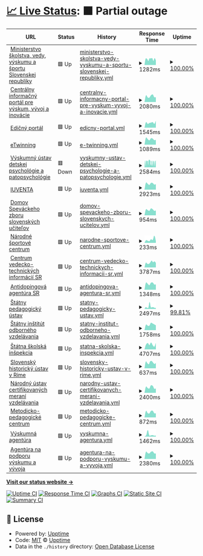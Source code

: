 # [📈 Live Status](https://lubosm.github.io/minedusk-uptime/): <!--live status--> **🟧 Partial outage**

<!--start: status pages-->
<!-- This summary is generated by Upptime (https://github.com/upptime/upptime) -->
<!-- Do not edit this manually, your changes will be overwritten -->
<!-- prettier-ignore -->
| URL | Status | History | Response Time | Uptime |
| --- | ------ | ------- | ------------- | ------ |
| <img alt="" src="https://www.minedu.sk/favicon.ico" height="13"> [Ministerstvo školstva, vedy, výskumu a športu Slovenskej republiky](https://www.minedu.sk/) | 🟩 Up | [ministerstvo-skolstva-vedy-vyskumu-a-sportu-slovenskej-republiky.yml](https://github.com/lubosm/minedusk-uptime/commits/HEAD/history/ministerstvo-skolstva-vedy-vyskumu-a-sportu-slovenskej-republiky.yml) | <details><summary><img alt="Response time graph" src="./graphs/ministerstvo-skolstva-vedy-vyskumu-a-sportu-slovenskej-republiky/response-time-week.png" height="20"> 1282ms</summary><br><a href="https://lubosm.github.io/minedusk-uptime/history/ministerstvo-skolstva-vedy-vyskumu-a-sportu-slovenskej-republiky"><img alt="Response time 1245" src="https://img.shields.io/endpoint?url=https%3A%2F%2Fraw.githubusercontent.com%2Flubosm%2Fminedusk-uptime%2FHEAD%2Fapi%2Fministerstvo-skolstva-vedy-vyskumu-a-sportu-slovenskej-republiky%2Fresponse-time.json"></a><br><a href="https://lubosm.github.io/minedusk-uptime/history/ministerstvo-skolstva-vedy-vyskumu-a-sportu-slovenskej-republiky"><img alt="24-hour response time 938" src="https://img.shields.io/endpoint?url=https%3A%2F%2Fraw.githubusercontent.com%2Flubosm%2Fminedusk-uptime%2FHEAD%2Fapi%2Fministerstvo-skolstva-vedy-vyskumu-a-sportu-slovenskej-republiky%2Fresponse-time-day.json"></a><br><a href="https://lubosm.github.io/minedusk-uptime/history/ministerstvo-skolstva-vedy-vyskumu-a-sportu-slovenskej-republiky"><img alt="7-day response time 1282" src="https://img.shields.io/endpoint?url=https%3A%2F%2Fraw.githubusercontent.com%2Flubosm%2Fminedusk-uptime%2FHEAD%2Fapi%2Fministerstvo-skolstva-vedy-vyskumu-a-sportu-slovenskej-republiky%2Fresponse-time-week.json"></a><br><a href="https://lubosm.github.io/minedusk-uptime/history/ministerstvo-skolstva-vedy-vyskumu-a-sportu-slovenskej-republiky"><img alt="30-day response time 1231" src="https://img.shields.io/endpoint?url=https%3A%2F%2Fraw.githubusercontent.com%2Flubosm%2Fminedusk-uptime%2FHEAD%2Fapi%2Fministerstvo-skolstva-vedy-vyskumu-a-sportu-slovenskej-republiky%2Fresponse-time-month.json"></a><br><a href="https://lubosm.github.io/minedusk-uptime/history/ministerstvo-skolstva-vedy-vyskumu-a-sportu-slovenskej-republiky"><img alt="1-year response time 1245" src="https://img.shields.io/endpoint?url=https%3A%2F%2Fraw.githubusercontent.com%2Flubosm%2Fminedusk-uptime%2FHEAD%2Fapi%2Fministerstvo-skolstva-vedy-vyskumu-a-sportu-slovenskej-republiky%2Fresponse-time-year.json"></a></details> | <details><summary><a href="https://lubosm.github.io/minedusk-uptime/history/ministerstvo-skolstva-vedy-vyskumu-a-sportu-slovenskej-republiky">100.00%</a></summary><a href="https://lubosm.github.io/minedusk-uptime/history/ministerstvo-skolstva-vedy-vyskumu-a-sportu-slovenskej-republiky"><img alt="All-time uptime 100.00%" src="https://img.shields.io/endpoint?url=https%3A%2F%2Fraw.githubusercontent.com%2Flubosm%2Fminedusk-uptime%2FHEAD%2Fapi%2Fministerstvo-skolstva-vedy-vyskumu-a-sportu-slovenskej-republiky%2Fuptime.json"></a><br><a href="https://lubosm.github.io/minedusk-uptime/history/ministerstvo-skolstva-vedy-vyskumu-a-sportu-slovenskej-republiky"><img alt="24-hour uptime 100.00%" src="https://img.shields.io/endpoint?url=https%3A%2F%2Fraw.githubusercontent.com%2Flubosm%2Fminedusk-uptime%2FHEAD%2Fapi%2Fministerstvo-skolstva-vedy-vyskumu-a-sportu-slovenskej-republiky%2Fuptime-day.json"></a><br><a href="https://lubosm.github.io/minedusk-uptime/history/ministerstvo-skolstva-vedy-vyskumu-a-sportu-slovenskej-republiky"><img alt="7-day uptime 100.00%" src="https://img.shields.io/endpoint?url=https%3A%2F%2Fraw.githubusercontent.com%2Flubosm%2Fminedusk-uptime%2FHEAD%2Fapi%2Fministerstvo-skolstva-vedy-vyskumu-a-sportu-slovenskej-republiky%2Fuptime-week.json"></a><br><a href="https://lubosm.github.io/minedusk-uptime/history/ministerstvo-skolstva-vedy-vyskumu-a-sportu-slovenskej-republiky"><img alt="30-day uptime 100.00%" src="https://img.shields.io/endpoint?url=https%3A%2F%2Fraw.githubusercontent.com%2Flubosm%2Fminedusk-uptime%2FHEAD%2Fapi%2Fministerstvo-skolstva-vedy-vyskumu-a-sportu-slovenskej-republiky%2Fuptime-month.json"></a><br><a href="https://lubosm.github.io/minedusk-uptime/history/ministerstvo-skolstva-vedy-vyskumu-a-sportu-slovenskej-republiky"><img alt="1-year uptime 100.00%" src="https://img.shields.io/endpoint?url=https%3A%2F%2Fraw.githubusercontent.com%2Flubosm%2Fminedusk-uptime%2FHEAD%2Fapi%2Fministerstvo-skolstva-vedy-vyskumu-a-sportu-slovenskej-republiky%2Fuptime-year.json"></a></details>
| <img alt="" src="https://icons.duckduckgo.com/ip3/www.vedatechnika.sk.ico" height="13"> [Centrálny informačný portál pre výskum, vývoj a inovácie](https://www.vedatechnika.sk/) | 🟩 Up | [centralny-informacny-portal-pre-vyskum-vyvoj-a-inovacie.yml](https://github.com/lubosm/minedusk-uptime/commits/HEAD/history/centralny-informacny-portal-pre-vyskum-vyvoj-a-inovacie.yml) | <details><summary><img alt="Response time graph" src="./graphs/centralny-informacny-portal-pre-vyskum-vyvoj-a-inovacie/response-time-week.png" height="20"> 2080ms</summary><br><a href="https://lubosm.github.io/minedusk-uptime/history/centralny-informacny-portal-pre-vyskum-vyvoj-a-inovacie"><img alt="Response time 3382" src="https://img.shields.io/endpoint?url=https%3A%2F%2Fraw.githubusercontent.com%2Flubosm%2Fminedusk-uptime%2FHEAD%2Fapi%2Fcentralny-informacny-portal-pre-vyskum-vyvoj-a-inovacie%2Fresponse-time.json"></a><br><a href="https://lubosm.github.io/minedusk-uptime/history/centralny-informacny-portal-pre-vyskum-vyvoj-a-inovacie"><img alt="24-hour response time 1743" src="https://img.shields.io/endpoint?url=https%3A%2F%2Fraw.githubusercontent.com%2Flubosm%2Fminedusk-uptime%2FHEAD%2Fapi%2Fcentralny-informacny-portal-pre-vyskum-vyvoj-a-inovacie%2Fresponse-time-day.json"></a><br><a href="https://lubosm.github.io/minedusk-uptime/history/centralny-informacny-portal-pre-vyskum-vyvoj-a-inovacie"><img alt="7-day response time 2080" src="https://img.shields.io/endpoint?url=https%3A%2F%2Fraw.githubusercontent.com%2Flubosm%2Fminedusk-uptime%2FHEAD%2Fapi%2Fcentralny-informacny-portal-pre-vyskum-vyvoj-a-inovacie%2Fresponse-time-week.json"></a><br><a href="https://lubosm.github.io/minedusk-uptime/history/centralny-informacny-portal-pre-vyskum-vyvoj-a-inovacie"><img alt="30-day response time 2006" src="https://img.shields.io/endpoint?url=https%3A%2F%2Fraw.githubusercontent.com%2Flubosm%2Fminedusk-uptime%2FHEAD%2Fapi%2Fcentralny-informacny-portal-pre-vyskum-vyvoj-a-inovacie%2Fresponse-time-month.json"></a><br><a href="https://lubosm.github.io/minedusk-uptime/history/centralny-informacny-portal-pre-vyskum-vyvoj-a-inovacie"><img alt="1-year response time 3382" src="https://img.shields.io/endpoint?url=https%3A%2F%2Fraw.githubusercontent.com%2Flubosm%2Fminedusk-uptime%2FHEAD%2Fapi%2Fcentralny-informacny-portal-pre-vyskum-vyvoj-a-inovacie%2Fresponse-time-year.json"></a></details> | <details><summary><a href="https://lubosm.github.io/minedusk-uptime/history/centralny-informacny-portal-pre-vyskum-vyvoj-a-inovacie">100.00%</a></summary><a href="https://lubosm.github.io/minedusk-uptime/history/centralny-informacny-portal-pre-vyskum-vyvoj-a-inovacie"><img alt="All-time uptime 100.00%" src="https://img.shields.io/endpoint?url=https%3A%2F%2Fraw.githubusercontent.com%2Flubosm%2Fminedusk-uptime%2FHEAD%2Fapi%2Fcentralny-informacny-portal-pre-vyskum-vyvoj-a-inovacie%2Fuptime.json"></a><br><a href="https://lubosm.github.io/minedusk-uptime/history/centralny-informacny-portal-pre-vyskum-vyvoj-a-inovacie"><img alt="24-hour uptime 100.00%" src="https://img.shields.io/endpoint?url=https%3A%2F%2Fraw.githubusercontent.com%2Flubosm%2Fminedusk-uptime%2FHEAD%2Fapi%2Fcentralny-informacny-portal-pre-vyskum-vyvoj-a-inovacie%2Fuptime-day.json"></a><br><a href="https://lubosm.github.io/minedusk-uptime/history/centralny-informacny-portal-pre-vyskum-vyvoj-a-inovacie"><img alt="7-day uptime 100.00%" src="https://img.shields.io/endpoint?url=https%3A%2F%2Fraw.githubusercontent.com%2Flubosm%2Fminedusk-uptime%2FHEAD%2Fapi%2Fcentralny-informacny-portal-pre-vyskum-vyvoj-a-inovacie%2Fuptime-week.json"></a><br><a href="https://lubosm.github.io/minedusk-uptime/history/centralny-informacny-portal-pre-vyskum-vyvoj-a-inovacie"><img alt="30-day uptime 100.00%" src="https://img.shields.io/endpoint?url=https%3A%2F%2Fraw.githubusercontent.com%2Flubosm%2Fminedusk-uptime%2FHEAD%2Fapi%2Fcentralny-informacny-portal-pre-vyskum-vyvoj-a-inovacie%2Fuptime-month.json"></a><br><a href="https://lubosm.github.io/minedusk-uptime/history/centralny-informacny-portal-pre-vyskum-vyvoj-a-inovacie"><img alt="1-year uptime 100.00%" src="https://img.shields.io/endpoint?url=https%3A%2F%2Fraw.githubusercontent.com%2Flubosm%2Fminedusk-uptime%2FHEAD%2Fapi%2Fcentralny-informacny-portal-pre-vyskum-vyvoj-a-inovacie%2Fuptime-year.json"></a></details>
| <img alt="" src="https://icons.duckduckgo.com/ip3/edicnyportal.iedu.sk.ico" height="13"> [Edičný portál](https://edicnyportal.iedu.sk/) | 🟩 Up | [edicny-portal.yml](https://github.com/lubosm/minedusk-uptime/commits/HEAD/history/edicny-portal.yml) | <details><summary><img alt="Response time graph" src="./graphs/edicny-portal/response-time-week.png" height="20"> 1545ms</summary><br><a href="https://lubosm.github.io/minedusk-uptime/history/edicny-portal"><img alt="Response time 1607" src="https://img.shields.io/endpoint?url=https%3A%2F%2Fraw.githubusercontent.com%2Flubosm%2Fminedusk-uptime%2FHEAD%2Fapi%2Fedicny-portal%2Fresponse-time.json"></a><br><a href="https://lubosm.github.io/minedusk-uptime/history/edicny-portal"><img alt="24-hour response time 1202" src="https://img.shields.io/endpoint?url=https%3A%2F%2Fraw.githubusercontent.com%2Flubosm%2Fminedusk-uptime%2FHEAD%2Fapi%2Fedicny-portal%2Fresponse-time-day.json"></a><br><a href="https://lubosm.github.io/minedusk-uptime/history/edicny-portal"><img alt="7-day response time 1545" src="https://img.shields.io/endpoint?url=https%3A%2F%2Fraw.githubusercontent.com%2Flubosm%2Fminedusk-uptime%2FHEAD%2Fapi%2Fedicny-portal%2Fresponse-time-week.json"></a><br><a href="https://lubosm.github.io/minedusk-uptime/history/edicny-portal"><img alt="30-day response time 1434" src="https://img.shields.io/endpoint?url=https%3A%2F%2Fraw.githubusercontent.com%2Flubosm%2Fminedusk-uptime%2FHEAD%2Fapi%2Fedicny-portal%2Fresponse-time-month.json"></a><br><a href="https://lubosm.github.io/minedusk-uptime/history/edicny-portal"><img alt="1-year response time 1607" src="https://img.shields.io/endpoint?url=https%3A%2F%2Fraw.githubusercontent.com%2Flubosm%2Fminedusk-uptime%2FHEAD%2Fapi%2Fedicny-portal%2Fresponse-time-year.json"></a></details> | <details><summary><a href="https://lubosm.github.io/minedusk-uptime/history/edicny-portal">100.00%</a></summary><a href="https://lubosm.github.io/minedusk-uptime/history/edicny-portal"><img alt="All-time uptime 100.00%" src="https://img.shields.io/endpoint?url=https%3A%2F%2Fraw.githubusercontent.com%2Flubosm%2Fminedusk-uptime%2FHEAD%2Fapi%2Fedicny-portal%2Fuptime.json"></a><br><a href="https://lubosm.github.io/minedusk-uptime/history/edicny-portal"><img alt="24-hour uptime 100.00%" src="https://img.shields.io/endpoint?url=https%3A%2F%2Fraw.githubusercontent.com%2Flubosm%2Fminedusk-uptime%2FHEAD%2Fapi%2Fedicny-portal%2Fuptime-day.json"></a><br><a href="https://lubosm.github.io/minedusk-uptime/history/edicny-portal"><img alt="7-day uptime 100.00%" src="https://img.shields.io/endpoint?url=https%3A%2F%2Fraw.githubusercontent.com%2Flubosm%2Fminedusk-uptime%2FHEAD%2Fapi%2Fedicny-portal%2Fuptime-week.json"></a><br><a href="https://lubosm.github.io/minedusk-uptime/history/edicny-portal"><img alt="30-day uptime 100.00%" src="https://img.shields.io/endpoint?url=https%3A%2F%2Fraw.githubusercontent.com%2Flubosm%2Fminedusk-uptime%2FHEAD%2Fapi%2Fedicny-portal%2Fuptime-month.json"></a><br><a href="https://lubosm.github.io/minedusk-uptime/history/edicny-portal"><img alt="1-year uptime 100.00%" src="https://img.shields.io/endpoint?url=https%3A%2F%2Fraw.githubusercontent.com%2Flubosm%2Fminedusk-uptime%2FHEAD%2Fapi%2Fedicny-portal%2Fuptime-year.json"></a></details>
| <img alt="" src="https://icons.duckduckgo.com/ip3/www.etwinning.sk.ico" height="13"> [eTwinning](http://www.etwinning.sk/) | 🟩 Up | [e-twinning.yml](https://github.com/lubosm/minedusk-uptime/commits/HEAD/history/e-twinning.yml) | <details><summary><img alt="Response time graph" src="./graphs/e-twinning/response-time-week.png" height="20"> 1089ms</summary><br><a href="https://lubosm.github.io/minedusk-uptime/history/e-twinning"><img alt="Response time 1203" src="https://img.shields.io/endpoint?url=https%3A%2F%2Fraw.githubusercontent.com%2Flubosm%2Fminedusk-uptime%2FHEAD%2Fapi%2Fe-twinning%2Fresponse-time.json"></a><br><a href="https://lubosm.github.io/minedusk-uptime/history/e-twinning"><img alt="24-hour response time 1052" src="https://img.shields.io/endpoint?url=https%3A%2F%2Fraw.githubusercontent.com%2Flubosm%2Fminedusk-uptime%2FHEAD%2Fapi%2Fe-twinning%2Fresponse-time-day.json"></a><br><a href="https://lubosm.github.io/minedusk-uptime/history/e-twinning"><img alt="7-day response time 1089" src="https://img.shields.io/endpoint?url=https%3A%2F%2Fraw.githubusercontent.com%2Flubosm%2Fminedusk-uptime%2FHEAD%2Fapi%2Fe-twinning%2Fresponse-time-week.json"></a><br><a href="https://lubosm.github.io/minedusk-uptime/history/e-twinning"><img alt="30-day response time 1166" src="https://img.shields.io/endpoint?url=https%3A%2F%2Fraw.githubusercontent.com%2Flubosm%2Fminedusk-uptime%2FHEAD%2Fapi%2Fe-twinning%2Fresponse-time-month.json"></a><br><a href="https://lubosm.github.io/minedusk-uptime/history/e-twinning"><img alt="1-year response time 1203" src="https://img.shields.io/endpoint?url=https%3A%2F%2Fraw.githubusercontent.com%2Flubosm%2Fminedusk-uptime%2FHEAD%2Fapi%2Fe-twinning%2Fresponse-time-year.json"></a></details> | <details><summary><a href="https://lubosm.github.io/minedusk-uptime/history/e-twinning">100.00%</a></summary><a href="https://lubosm.github.io/minedusk-uptime/history/e-twinning"><img alt="All-time uptime 96.31%" src="https://img.shields.io/endpoint?url=https%3A%2F%2Fraw.githubusercontent.com%2Flubosm%2Fminedusk-uptime%2FHEAD%2Fapi%2Fe-twinning%2Fuptime.json"></a><br><a href="https://lubosm.github.io/minedusk-uptime/history/e-twinning"><img alt="24-hour uptime 100.00%" src="https://img.shields.io/endpoint?url=https%3A%2F%2Fraw.githubusercontent.com%2Flubosm%2Fminedusk-uptime%2FHEAD%2Fapi%2Fe-twinning%2Fuptime-day.json"></a><br><a href="https://lubosm.github.io/minedusk-uptime/history/e-twinning"><img alt="7-day uptime 100.00%" src="https://img.shields.io/endpoint?url=https%3A%2F%2Fraw.githubusercontent.com%2Flubosm%2Fminedusk-uptime%2FHEAD%2Fapi%2Fe-twinning%2Fuptime-week.json"></a><br><a href="https://lubosm.github.io/minedusk-uptime/history/e-twinning"><img alt="30-day uptime 100.00%" src="https://img.shields.io/endpoint?url=https%3A%2F%2Fraw.githubusercontent.com%2Flubosm%2Fminedusk-uptime%2FHEAD%2Fapi%2Fe-twinning%2Fuptime-month.json"></a><br><a href="https://lubosm.github.io/minedusk-uptime/history/e-twinning"><img alt="1-year uptime 96.31%" src="https://img.shields.io/endpoint?url=https%3A%2F%2Fraw.githubusercontent.com%2Flubosm%2Fminedusk-uptime%2FHEAD%2Fapi%2Fe-twinning%2Fuptime-year.json"></a></details>
| <img alt="" src="https://icons.duckduckgo.com/ip3/vudpap.sk.ico" height="13"> [Výskumný ústav detskej psychológie a patopsychológie](https://vudpap.sk/) | 🟥 Down | [vyskumny-ustav-detskej-psychologie-a-patopsychologie.yml](https://github.com/lubosm/minedusk-uptime/commits/HEAD/history/vyskumny-ustav-detskej-psychologie-a-patopsychologie.yml) | <details><summary><img alt="Response time graph" src="./graphs/vyskumny-ustav-detskej-psychologie-a-patopsychologie/response-time-week.png" height="20"> 2584ms</summary><br><a href="https://lubosm.github.io/minedusk-uptime/history/vyskumny-ustav-detskej-psychologie-a-patopsychologie"><img alt="Response time 2882" src="https://img.shields.io/endpoint?url=https%3A%2F%2Fraw.githubusercontent.com%2Flubosm%2Fminedusk-uptime%2FHEAD%2Fapi%2Fvyskumny-ustav-detskej-psychologie-a-patopsychologie%2Fresponse-time.json"></a><br><a href="https://lubosm.github.io/minedusk-uptime/history/vyskumny-ustav-detskej-psychologie-a-patopsychologie"><img alt="24-hour response time 1946" src="https://img.shields.io/endpoint?url=https%3A%2F%2Fraw.githubusercontent.com%2Flubosm%2Fminedusk-uptime%2FHEAD%2Fapi%2Fvyskumny-ustav-detskej-psychologie-a-patopsychologie%2Fresponse-time-day.json"></a><br><a href="https://lubosm.github.io/minedusk-uptime/history/vyskumny-ustav-detskej-psychologie-a-patopsychologie"><img alt="7-day response time 2584" src="https://img.shields.io/endpoint?url=https%3A%2F%2Fraw.githubusercontent.com%2Flubosm%2Fminedusk-uptime%2FHEAD%2Fapi%2Fvyskumny-ustav-detskej-psychologie-a-patopsychologie%2Fresponse-time-week.json"></a><br><a href="https://lubosm.github.io/minedusk-uptime/history/vyskumny-ustav-detskej-psychologie-a-patopsychologie"><img alt="30-day response time 2902" src="https://img.shields.io/endpoint?url=https%3A%2F%2Fraw.githubusercontent.com%2Flubosm%2Fminedusk-uptime%2FHEAD%2Fapi%2Fvyskumny-ustav-detskej-psychologie-a-patopsychologie%2Fresponse-time-month.json"></a><br><a href="https://lubosm.github.io/minedusk-uptime/history/vyskumny-ustav-detskej-psychologie-a-patopsychologie"><img alt="1-year response time 2882" src="https://img.shields.io/endpoint?url=https%3A%2F%2Fraw.githubusercontent.com%2Flubosm%2Fminedusk-uptime%2FHEAD%2Fapi%2Fvyskumny-ustav-detskej-psychologie-a-patopsychologie%2Fresponse-time-year.json"></a></details> | <details><summary><a href="https://lubosm.github.io/minedusk-uptime/history/vyskumny-ustav-detskej-psychologie-a-patopsychologie">100.00%</a></summary><a href="https://lubosm.github.io/minedusk-uptime/history/vyskumny-ustav-detskej-psychologie-a-patopsychologie"><img alt="All-time uptime 100.00%" src="https://img.shields.io/endpoint?url=https%3A%2F%2Fraw.githubusercontent.com%2Flubosm%2Fminedusk-uptime%2FHEAD%2Fapi%2Fvyskumny-ustav-detskej-psychologie-a-patopsychologie%2Fuptime.json"></a><br><a href="https://lubosm.github.io/minedusk-uptime/history/vyskumny-ustav-detskej-psychologie-a-patopsychologie"><img alt="24-hour uptime 100.00%" src="https://img.shields.io/endpoint?url=https%3A%2F%2Fraw.githubusercontent.com%2Flubosm%2Fminedusk-uptime%2FHEAD%2Fapi%2Fvyskumny-ustav-detskej-psychologie-a-patopsychologie%2Fuptime-day.json"></a><br><a href="https://lubosm.github.io/minedusk-uptime/history/vyskumny-ustav-detskej-psychologie-a-patopsychologie"><img alt="7-day uptime 100.00%" src="https://img.shields.io/endpoint?url=https%3A%2F%2Fraw.githubusercontent.com%2Flubosm%2Fminedusk-uptime%2FHEAD%2Fapi%2Fvyskumny-ustav-detskej-psychologie-a-patopsychologie%2Fuptime-week.json"></a><br><a href="https://lubosm.github.io/minedusk-uptime/history/vyskumny-ustav-detskej-psychologie-a-patopsychologie"><img alt="30-day uptime 100.00%" src="https://img.shields.io/endpoint?url=https%3A%2F%2Fraw.githubusercontent.com%2Flubosm%2Fminedusk-uptime%2FHEAD%2Fapi%2Fvyskumny-ustav-detskej-psychologie-a-patopsychologie%2Fuptime-month.json"></a><br><a href="https://lubosm.github.io/minedusk-uptime/history/vyskumny-ustav-detskej-psychologie-a-patopsychologie"><img alt="1-year uptime 100.00%" src="https://img.shields.io/endpoint?url=https%3A%2F%2Fraw.githubusercontent.com%2Flubosm%2Fminedusk-uptime%2FHEAD%2Fapi%2Fvyskumny-ustav-detskej-psychologie-a-patopsychologie%2Fuptime-year.json"></a></details>
| <img alt="" src="https://icons.duckduckgo.com/ip3/www.iuventa.sk.ico" height="13"> [IUVENTA](https://www.iuventa.sk/) | 🟩 Up | [iuventa.yml](https://github.com/lubosm/minedusk-uptime/commits/HEAD/history/iuventa.yml) | <details><summary><img alt="Response time graph" src="./graphs/iuventa/response-time-week.png" height="20"> 2923ms</summary><br><a href="https://lubosm.github.io/minedusk-uptime/history/iuventa"><img alt="Response time 3198" src="https://img.shields.io/endpoint?url=https%3A%2F%2Fraw.githubusercontent.com%2Flubosm%2Fminedusk-uptime%2FHEAD%2Fapi%2Fiuventa%2Fresponse-time.json"></a><br><a href="https://lubosm.github.io/minedusk-uptime/history/iuventa"><img alt="24-hour response time 2658" src="https://img.shields.io/endpoint?url=https%3A%2F%2Fraw.githubusercontent.com%2Flubosm%2Fminedusk-uptime%2FHEAD%2Fapi%2Fiuventa%2Fresponse-time-day.json"></a><br><a href="https://lubosm.github.io/minedusk-uptime/history/iuventa"><img alt="7-day response time 2923" src="https://img.shields.io/endpoint?url=https%3A%2F%2Fraw.githubusercontent.com%2Flubosm%2Fminedusk-uptime%2FHEAD%2Fapi%2Fiuventa%2Fresponse-time-week.json"></a><br><a href="https://lubosm.github.io/minedusk-uptime/history/iuventa"><img alt="30-day response time 3116" src="https://img.shields.io/endpoint?url=https%3A%2F%2Fraw.githubusercontent.com%2Flubosm%2Fminedusk-uptime%2FHEAD%2Fapi%2Fiuventa%2Fresponse-time-month.json"></a><br><a href="https://lubosm.github.io/minedusk-uptime/history/iuventa"><img alt="1-year response time 3198" src="https://img.shields.io/endpoint?url=https%3A%2F%2Fraw.githubusercontent.com%2Flubosm%2Fminedusk-uptime%2FHEAD%2Fapi%2Fiuventa%2Fresponse-time-year.json"></a></details> | <details><summary><a href="https://lubosm.github.io/minedusk-uptime/history/iuventa">100.00%</a></summary><a href="https://lubosm.github.io/minedusk-uptime/history/iuventa"><img alt="All-time uptime 99.96%" src="https://img.shields.io/endpoint?url=https%3A%2F%2Fraw.githubusercontent.com%2Flubosm%2Fminedusk-uptime%2FHEAD%2Fapi%2Fiuventa%2Fuptime.json"></a><br><a href="https://lubosm.github.io/minedusk-uptime/history/iuventa"><img alt="24-hour uptime 100.00%" src="https://img.shields.io/endpoint?url=https%3A%2F%2Fraw.githubusercontent.com%2Flubosm%2Fminedusk-uptime%2FHEAD%2Fapi%2Fiuventa%2Fuptime-day.json"></a><br><a href="https://lubosm.github.io/minedusk-uptime/history/iuventa"><img alt="7-day uptime 100.00%" src="https://img.shields.io/endpoint?url=https%3A%2F%2Fraw.githubusercontent.com%2Flubosm%2Fminedusk-uptime%2FHEAD%2Fapi%2Fiuventa%2Fuptime-week.json"></a><br><a href="https://lubosm.github.io/minedusk-uptime/history/iuventa"><img alt="30-day uptime 100.00%" src="https://img.shields.io/endpoint?url=https%3A%2F%2Fraw.githubusercontent.com%2Flubosm%2Fminedusk-uptime%2FHEAD%2Fapi%2Fiuventa%2Fuptime-month.json"></a><br><a href="https://lubosm.github.io/minedusk-uptime/history/iuventa"><img alt="1-year uptime 99.96%" src="https://img.shields.io/endpoint?url=https%3A%2F%2Fraw.githubusercontent.com%2Flubosm%2Fminedusk-uptime%2FHEAD%2Fapi%2Fiuventa%2Fuptime-year.json"></a></details>
| <img alt="" src="https://icons.duckduckgo.com/ip3/www.dszsu.sk.ico" height="13"> [Domov Speváckeho zboru slovenských učiteľov](https://www.dszsu.sk/) | 🟩 Up | [domov-spevackeho-zboru-slovenskych-ucitelov.yml](https://github.com/lubosm/minedusk-uptime/commits/HEAD/history/domov-spevackeho-zboru-slovenskych-ucitelov.yml) | <details><summary><img alt="Response time graph" src="./graphs/domov-spevackeho-zboru-slovenskych-ucitelov/response-time-week.png" height="20"> 954ms</summary><br><a href="https://lubosm.github.io/minedusk-uptime/history/domov-spevackeho-zboru-slovenskych-ucitelov"><img alt="Response time 1290" src="https://img.shields.io/endpoint?url=https%3A%2F%2Fraw.githubusercontent.com%2Flubosm%2Fminedusk-uptime%2FHEAD%2Fapi%2Fdomov-spevackeho-zboru-slovenskych-ucitelov%2Fresponse-time.json"></a><br><a href="https://lubosm.github.io/minedusk-uptime/history/domov-spevackeho-zboru-slovenskych-ucitelov"><img alt="24-hour response time 860" src="https://img.shields.io/endpoint?url=https%3A%2F%2Fraw.githubusercontent.com%2Flubosm%2Fminedusk-uptime%2FHEAD%2Fapi%2Fdomov-spevackeho-zboru-slovenskych-ucitelov%2Fresponse-time-day.json"></a><br><a href="https://lubosm.github.io/minedusk-uptime/history/domov-spevackeho-zboru-slovenskych-ucitelov"><img alt="7-day response time 954" src="https://img.shields.io/endpoint?url=https%3A%2F%2Fraw.githubusercontent.com%2Flubosm%2Fminedusk-uptime%2FHEAD%2Fapi%2Fdomov-spevackeho-zboru-slovenskych-ucitelov%2Fresponse-time-week.json"></a><br><a href="https://lubosm.github.io/minedusk-uptime/history/domov-spevackeho-zboru-slovenskych-ucitelov"><img alt="30-day response time 1276" src="https://img.shields.io/endpoint?url=https%3A%2F%2Fraw.githubusercontent.com%2Flubosm%2Fminedusk-uptime%2FHEAD%2Fapi%2Fdomov-spevackeho-zboru-slovenskych-ucitelov%2Fresponse-time-month.json"></a><br><a href="https://lubosm.github.io/minedusk-uptime/history/domov-spevackeho-zboru-slovenskych-ucitelov"><img alt="1-year response time 1290" src="https://img.shields.io/endpoint?url=https%3A%2F%2Fraw.githubusercontent.com%2Flubosm%2Fminedusk-uptime%2FHEAD%2Fapi%2Fdomov-spevackeho-zboru-slovenskych-ucitelov%2Fresponse-time-year.json"></a></details> | <details><summary><a href="https://lubosm.github.io/minedusk-uptime/history/domov-spevackeho-zboru-slovenskych-ucitelov">100.00%</a></summary><a href="https://lubosm.github.io/minedusk-uptime/history/domov-spevackeho-zboru-slovenskych-ucitelov"><img alt="All-time uptime 99.98%" src="https://img.shields.io/endpoint?url=https%3A%2F%2Fraw.githubusercontent.com%2Flubosm%2Fminedusk-uptime%2FHEAD%2Fapi%2Fdomov-spevackeho-zboru-slovenskych-ucitelov%2Fuptime.json"></a><br><a href="https://lubosm.github.io/minedusk-uptime/history/domov-spevackeho-zboru-slovenskych-ucitelov"><img alt="24-hour uptime 100.00%" src="https://img.shields.io/endpoint?url=https%3A%2F%2Fraw.githubusercontent.com%2Flubosm%2Fminedusk-uptime%2FHEAD%2Fapi%2Fdomov-spevackeho-zboru-slovenskych-ucitelov%2Fuptime-day.json"></a><br><a href="https://lubosm.github.io/minedusk-uptime/history/domov-spevackeho-zboru-slovenskych-ucitelov"><img alt="7-day uptime 100.00%" src="https://img.shields.io/endpoint?url=https%3A%2F%2Fraw.githubusercontent.com%2Flubosm%2Fminedusk-uptime%2FHEAD%2Fapi%2Fdomov-spevackeho-zboru-slovenskych-ucitelov%2Fuptime-week.json"></a><br><a href="https://lubosm.github.io/minedusk-uptime/history/domov-spevackeho-zboru-slovenskych-ucitelov"><img alt="30-day uptime 99.95%" src="https://img.shields.io/endpoint?url=https%3A%2F%2Fraw.githubusercontent.com%2Flubosm%2Fminedusk-uptime%2FHEAD%2Fapi%2Fdomov-spevackeho-zboru-slovenskych-ucitelov%2Fuptime-month.json"></a><br><a href="https://lubosm.github.io/minedusk-uptime/history/domov-spevackeho-zboru-slovenskych-ucitelov"><img alt="1-year uptime 99.98%" src="https://img.shields.io/endpoint?url=https%3A%2F%2Fraw.githubusercontent.com%2Flubosm%2Fminedusk-uptime%2FHEAD%2Fapi%2Fdomov-spevackeho-zboru-slovenskych-ucitelov%2Fuptime-year.json"></a></details>
| <img alt="" src="https://icons.duckduckgo.com/ip3/narodnesportovecentrum.sk.ico" height="13"> [Národné športové centrum](https://narodnesportovecentrum.sk/) | 🟩 Up | [narodne-sportove-centrum.yml](https://github.com/lubosm/minedusk-uptime/commits/HEAD/history/narodne-sportove-centrum.yml) | <details><summary><img alt="Response time graph" src="./graphs/narodne-sportove-centrum/response-time-week.png" height="20"> 233ms</summary><br><a href="https://lubosm.github.io/minedusk-uptime/history/narodne-sportove-centrum"><img alt="Response time 273" src="https://img.shields.io/endpoint?url=https%3A%2F%2Fraw.githubusercontent.com%2Flubosm%2Fminedusk-uptime%2FHEAD%2Fapi%2Fnarodne-sportove-centrum%2Fresponse-time.json"></a><br><a href="https://lubosm.github.io/minedusk-uptime/history/narodne-sportove-centrum"><img alt="24-hour response time 160" src="https://img.shields.io/endpoint?url=https%3A%2F%2Fraw.githubusercontent.com%2Flubosm%2Fminedusk-uptime%2FHEAD%2Fapi%2Fnarodne-sportove-centrum%2Fresponse-time-day.json"></a><br><a href="https://lubosm.github.io/minedusk-uptime/history/narodne-sportove-centrum"><img alt="7-day response time 233" src="https://img.shields.io/endpoint?url=https%3A%2F%2Fraw.githubusercontent.com%2Flubosm%2Fminedusk-uptime%2FHEAD%2Fapi%2Fnarodne-sportove-centrum%2Fresponse-time-week.json"></a><br><a href="https://lubosm.github.io/minedusk-uptime/history/narodne-sportove-centrum"><img alt="30-day response time 264" src="https://img.shields.io/endpoint?url=https%3A%2F%2Fraw.githubusercontent.com%2Flubosm%2Fminedusk-uptime%2FHEAD%2Fapi%2Fnarodne-sportove-centrum%2Fresponse-time-month.json"></a><br><a href="https://lubosm.github.io/minedusk-uptime/history/narodne-sportove-centrum"><img alt="1-year response time 273" src="https://img.shields.io/endpoint?url=https%3A%2F%2Fraw.githubusercontent.com%2Flubosm%2Fminedusk-uptime%2FHEAD%2Fapi%2Fnarodne-sportove-centrum%2Fresponse-time-year.json"></a></details> | <details><summary><a href="https://lubosm.github.io/minedusk-uptime/history/narodne-sportove-centrum">100.00%</a></summary><a href="https://lubosm.github.io/minedusk-uptime/history/narodne-sportove-centrum"><img alt="All-time uptime 99.82%" src="https://img.shields.io/endpoint?url=https%3A%2F%2Fraw.githubusercontent.com%2Flubosm%2Fminedusk-uptime%2FHEAD%2Fapi%2Fnarodne-sportove-centrum%2Fuptime.json"></a><br><a href="https://lubosm.github.io/minedusk-uptime/history/narodne-sportove-centrum"><img alt="24-hour uptime 100.00%" src="https://img.shields.io/endpoint?url=https%3A%2F%2Fraw.githubusercontent.com%2Flubosm%2Fminedusk-uptime%2FHEAD%2Fapi%2Fnarodne-sportove-centrum%2Fuptime-day.json"></a><br><a href="https://lubosm.github.io/minedusk-uptime/history/narodne-sportove-centrum"><img alt="7-day uptime 100.00%" src="https://img.shields.io/endpoint?url=https%3A%2F%2Fraw.githubusercontent.com%2Flubosm%2Fminedusk-uptime%2FHEAD%2Fapi%2Fnarodne-sportove-centrum%2Fuptime-week.json"></a><br><a href="https://lubosm.github.io/minedusk-uptime/history/narodne-sportove-centrum"><img alt="30-day uptime 100.00%" src="https://img.shields.io/endpoint?url=https%3A%2F%2Fraw.githubusercontent.com%2Flubosm%2Fminedusk-uptime%2FHEAD%2Fapi%2Fnarodne-sportove-centrum%2Fuptime-month.json"></a><br><a href="https://lubosm.github.io/minedusk-uptime/history/narodne-sportove-centrum"><img alt="1-year uptime 99.82%" src="https://img.shields.io/endpoint?url=https%3A%2F%2Fraw.githubusercontent.com%2Flubosm%2Fminedusk-uptime%2FHEAD%2Fapi%2Fnarodne-sportove-centrum%2Fuptime-year.json"></a></details>
| <img alt="" src="https://icons.duckduckgo.com/ip3/www.cvtisr.sk.ico" height="13"> [Centrum vedecko-technických informácií SR](https://www.cvtisr.sk/) | 🟩 Up | [centrum-vedecko-technickych-informacii-sr.yml](https://github.com/lubosm/minedusk-uptime/commits/HEAD/history/centrum-vedecko-technickych-informacii-sr.yml) | <details><summary><img alt="Response time graph" src="./graphs/centrum-vedecko-technickych-informacii-sr/response-time-week.png" height="20"> 3787ms</summary><br><a href="https://lubosm.github.io/minedusk-uptime/history/centrum-vedecko-technickych-informacii-sr"><img alt="Response time 3296" src="https://img.shields.io/endpoint?url=https%3A%2F%2Fraw.githubusercontent.com%2Flubosm%2Fminedusk-uptime%2FHEAD%2Fapi%2Fcentrum-vedecko-technickych-informacii-sr%2Fresponse-time.json"></a><br><a href="https://lubosm.github.io/minedusk-uptime/history/centrum-vedecko-technickych-informacii-sr"><img alt="24-hour response time 3397" src="https://img.shields.io/endpoint?url=https%3A%2F%2Fraw.githubusercontent.com%2Flubosm%2Fminedusk-uptime%2FHEAD%2Fapi%2Fcentrum-vedecko-technickych-informacii-sr%2Fresponse-time-day.json"></a><br><a href="https://lubosm.github.io/minedusk-uptime/history/centrum-vedecko-technickych-informacii-sr"><img alt="7-day response time 3787" src="https://img.shields.io/endpoint?url=https%3A%2F%2Fraw.githubusercontent.com%2Flubosm%2Fminedusk-uptime%2FHEAD%2Fapi%2Fcentrum-vedecko-technickych-informacii-sr%2Fresponse-time-week.json"></a><br><a href="https://lubosm.github.io/minedusk-uptime/history/centrum-vedecko-technickych-informacii-sr"><img alt="30-day response time 3290" src="https://img.shields.io/endpoint?url=https%3A%2F%2Fraw.githubusercontent.com%2Flubosm%2Fminedusk-uptime%2FHEAD%2Fapi%2Fcentrum-vedecko-technickych-informacii-sr%2Fresponse-time-month.json"></a><br><a href="https://lubosm.github.io/minedusk-uptime/history/centrum-vedecko-technickych-informacii-sr"><img alt="1-year response time 3296" src="https://img.shields.io/endpoint?url=https%3A%2F%2Fraw.githubusercontent.com%2Flubosm%2Fminedusk-uptime%2FHEAD%2Fapi%2Fcentrum-vedecko-technickych-informacii-sr%2Fresponse-time-year.json"></a></details> | <details><summary><a href="https://lubosm.github.io/minedusk-uptime/history/centrum-vedecko-technickych-informacii-sr">100.00%</a></summary><a href="https://lubosm.github.io/minedusk-uptime/history/centrum-vedecko-technickych-informacii-sr"><img alt="All-time uptime 99.75%" src="https://img.shields.io/endpoint?url=https%3A%2F%2Fraw.githubusercontent.com%2Flubosm%2Fminedusk-uptime%2FHEAD%2Fapi%2Fcentrum-vedecko-technickych-informacii-sr%2Fuptime.json"></a><br><a href="https://lubosm.github.io/minedusk-uptime/history/centrum-vedecko-technickych-informacii-sr"><img alt="24-hour uptime 100.00%" src="https://img.shields.io/endpoint?url=https%3A%2F%2Fraw.githubusercontent.com%2Flubosm%2Fminedusk-uptime%2FHEAD%2Fapi%2Fcentrum-vedecko-technickych-informacii-sr%2Fuptime-day.json"></a><br><a href="https://lubosm.github.io/minedusk-uptime/history/centrum-vedecko-technickych-informacii-sr"><img alt="7-day uptime 100.00%" src="https://img.shields.io/endpoint?url=https%3A%2F%2Fraw.githubusercontent.com%2Flubosm%2Fminedusk-uptime%2FHEAD%2Fapi%2Fcentrum-vedecko-technickych-informacii-sr%2Fuptime-week.json"></a><br><a href="https://lubosm.github.io/minedusk-uptime/history/centrum-vedecko-technickych-informacii-sr"><img alt="30-day uptime 99.43%" src="https://img.shields.io/endpoint?url=https%3A%2F%2Fraw.githubusercontent.com%2Flubosm%2Fminedusk-uptime%2FHEAD%2Fapi%2Fcentrum-vedecko-technickych-informacii-sr%2Fuptime-month.json"></a><br><a href="https://lubosm.github.io/minedusk-uptime/history/centrum-vedecko-technickych-informacii-sr"><img alt="1-year uptime 99.75%" src="https://img.shields.io/endpoint?url=https%3A%2F%2Fraw.githubusercontent.com%2Flubosm%2Fminedusk-uptime%2FHEAD%2Fapi%2Fcentrum-vedecko-technickych-informacii-sr%2Fuptime-year.json"></a></details>
| <img alt="" src="https://icons.duckduckgo.com/ip3/www.antidoping.sk.ico" height="13"> [Antidopingová agentúra SR](https://www.antidoping.sk/) | 🟩 Up | [antidopingova-agentura-sr.yml](https://github.com/lubosm/minedusk-uptime/commits/HEAD/history/antidopingova-agentura-sr.yml) | <details><summary><img alt="Response time graph" src="./graphs/antidopingova-agentura-sr/response-time-week.png" height="20"> 1348ms</summary><br><a href="https://lubosm.github.io/minedusk-uptime/history/antidopingova-agentura-sr"><img alt="Response time 1278" src="https://img.shields.io/endpoint?url=https%3A%2F%2Fraw.githubusercontent.com%2Flubosm%2Fminedusk-uptime%2FHEAD%2Fapi%2Fantidopingova-agentura-sr%2Fresponse-time.json"></a><br><a href="https://lubosm.github.io/minedusk-uptime/history/antidopingova-agentura-sr"><img alt="24-hour response time 1225" src="https://img.shields.io/endpoint?url=https%3A%2F%2Fraw.githubusercontent.com%2Flubosm%2Fminedusk-uptime%2FHEAD%2Fapi%2Fantidopingova-agentura-sr%2Fresponse-time-day.json"></a><br><a href="https://lubosm.github.io/minedusk-uptime/history/antidopingova-agentura-sr"><img alt="7-day response time 1348" src="https://img.shields.io/endpoint?url=https%3A%2F%2Fraw.githubusercontent.com%2Flubosm%2Fminedusk-uptime%2FHEAD%2Fapi%2Fantidopingova-agentura-sr%2Fresponse-time-week.json"></a><br><a href="https://lubosm.github.io/minedusk-uptime/history/antidopingova-agentura-sr"><img alt="30-day response time 1332" src="https://img.shields.io/endpoint?url=https%3A%2F%2Fraw.githubusercontent.com%2Flubosm%2Fminedusk-uptime%2FHEAD%2Fapi%2Fantidopingova-agentura-sr%2Fresponse-time-month.json"></a><br><a href="https://lubosm.github.io/minedusk-uptime/history/antidopingova-agentura-sr"><img alt="1-year response time 1278" src="https://img.shields.io/endpoint?url=https%3A%2F%2Fraw.githubusercontent.com%2Flubosm%2Fminedusk-uptime%2FHEAD%2Fapi%2Fantidopingova-agentura-sr%2Fresponse-time-year.json"></a></details> | <details><summary><a href="https://lubosm.github.io/minedusk-uptime/history/antidopingova-agentura-sr">100.00%</a></summary><a href="https://lubosm.github.io/minedusk-uptime/history/antidopingova-agentura-sr"><img alt="All-time uptime 99.81%" src="https://img.shields.io/endpoint?url=https%3A%2F%2Fraw.githubusercontent.com%2Flubosm%2Fminedusk-uptime%2FHEAD%2Fapi%2Fantidopingova-agentura-sr%2Fuptime.json"></a><br><a href="https://lubosm.github.io/minedusk-uptime/history/antidopingova-agentura-sr"><img alt="24-hour uptime 100.00%" src="https://img.shields.io/endpoint?url=https%3A%2F%2Fraw.githubusercontent.com%2Flubosm%2Fminedusk-uptime%2FHEAD%2Fapi%2Fantidopingova-agentura-sr%2Fuptime-day.json"></a><br><a href="https://lubosm.github.io/minedusk-uptime/history/antidopingova-agentura-sr"><img alt="7-day uptime 100.00%" src="https://img.shields.io/endpoint?url=https%3A%2F%2Fraw.githubusercontent.com%2Flubosm%2Fminedusk-uptime%2FHEAD%2Fapi%2Fantidopingova-agentura-sr%2Fuptime-week.json"></a><br><a href="https://lubosm.github.io/minedusk-uptime/history/antidopingova-agentura-sr"><img alt="30-day uptime 100.00%" src="https://img.shields.io/endpoint?url=https%3A%2F%2Fraw.githubusercontent.com%2Flubosm%2Fminedusk-uptime%2FHEAD%2Fapi%2Fantidopingova-agentura-sr%2Fuptime-month.json"></a><br><a href="https://lubosm.github.io/minedusk-uptime/history/antidopingova-agentura-sr"><img alt="1-year uptime 99.81%" src="https://img.shields.io/endpoint?url=https%3A%2F%2Fraw.githubusercontent.com%2Flubosm%2Fminedusk-uptime%2FHEAD%2Fapi%2Fantidopingova-agentura-sr%2Fuptime-year.json"></a></details>
| <img alt="" src="https://icons.duckduckgo.com/ip3/www.statpedu.sk.ico" height="13"> [Štátny pedagogický ústav](https://www.statpedu.sk/) | 🟩 Up | [statny-pedagogicky-ustav.yml](https://github.com/lubosm/minedusk-uptime/commits/HEAD/history/statny-pedagogicky-ustav.yml) | <details><summary><img alt="Response time graph" src="./graphs/statny-pedagogicky-ustav/response-time-week.png" height="20"> 2497ms</summary><br><a href="https://lubosm.github.io/minedusk-uptime/history/statny-pedagogicky-ustav"><img alt="Response time 2079" src="https://img.shields.io/endpoint?url=https%3A%2F%2Fraw.githubusercontent.com%2Flubosm%2Fminedusk-uptime%2FHEAD%2Fapi%2Fstatny-pedagogicky-ustav%2Fresponse-time.json"></a><br><a href="https://lubosm.github.io/minedusk-uptime/history/statny-pedagogicky-ustav"><img alt="24-hour response time 1496" src="https://img.shields.io/endpoint?url=https%3A%2F%2Fraw.githubusercontent.com%2Flubosm%2Fminedusk-uptime%2FHEAD%2Fapi%2Fstatny-pedagogicky-ustav%2Fresponse-time-day.json"></a><br><a href="https://lubosm.github.io/minedusk-uptime/history/statny-pedagogicky-ustav"><img alt="7-day response time 2497" src="https://img.shields.io/endpoint?url=https%3A%2F%2Fraw.githubusercontent.com%2Flubosm%2Fminedusk-uptime%2FHEAD%2Fapi%2Fstatny-pedagogicky-ustav%2Fresponse-time-week.json"></a><br><a href="https://lubosm.github.io/minedusk-uptime/history/statny-pedagogicky-ustav"><img alt="30-day response time 2451" src="https://img.shields.io/endpoint?url=https%3A%2F%2Fraw.githubusercontent.com%2Flubosm%2Fminedusk-uptime%2FHEAD%2Fapi%2Fstatny-pedagogicky-ustav%2Fresponse-time-month.json"></a><br><a href="https://lubosm.github.io/minedusk-uptime/history/statny-pedagogicky-ustav"><img alt="1-year response time 2079" src="https://img.shields.io/endpoint?url=https%3A%2F%2Fraw.githubusercontent.com%2Flubosm%2Fminedusk-uptime%2FHEAD%2Fapi%2Fstatny-pedagogicky-ustav%2Fresponse-time-year.json"></a></details> | <details><summary><a href="https://lubosm.github.io/minedusk-uptime/history/statny-pedagogicky-ustav">99.81%</a></summary><a href="https://lubosm.github.io/minedusk-uptime/history/statny-pedagogicky-ustav"><img alt="All-time uptime 99.96%" src="https://img.shields.io/endpoint?url=https%3A%2F%2Fraw.githubusercontent.com%2Flubosm%2Fminedusk-uptime%2FHEAD%2Fapi%2Fstatny-pedagogicky-ustav%2Fuptime.json"></a><br><a href="https://lubosm.github.io/minedusk-uptime/history/statny-pedagogicky-ustav"><img alt="24-hour uptime 100.00%" src="https://img.shields.io/endpoint?url=https%3A%2F%2Fraw.githubusercontent.com%2Flubosm%2Fminedusk-uptime%2FHEAD%2Fapi%2Fstatny-pedagogicky-ustav%2Fuptime-day.json"></a><br><a href="https://lubosm.github.io/minedusk-uptime/history/statny-pedagogicky-ustav"><img alt="7-day uptime 99.81%" src="https://img.shields.io/endpoint?url=https%3A%2F%2Fraw.githubusercontent.com%2Flubosm%2Fminedusk-uptime%2FHEAD%2Fapi%2Fstatny-pedagogicky-ustav%2Fuptime-week.json"></a><br><a href="https://lubosm.github.io/minedusk-uptime/history/statny-pedagogicky-ustav"><img alt="30-day uptime 99.96%" src="https://img.shields.io/endpoint?url=https%3A%2F%2Fraw.githubusercontent.com%2Flubosm%2Fminedusk-uptime%2FHEAD%2Fapi%2Fstatny-pedagogicky-ustav%2Fuptime-month.json"></a><br><a href="https://lubosm.github.io/minedusk-uptime/history/statny-pedagogicky-ustav"><img alt="1-year uptime 99.96%" src="https://img.shields.io/endpoint?url=https%3A%2F%2Fraw.githubusercontent.com%2Flubosm%2Fminedusk-uptime%2FHEAD%2Fapi%2Fstatny-pedagogicky-ustav%2Fuptime-year.json"></a></details>
| <img alt="" src="https://icons.duckduckgo.com/ip3/siov.sk.ico" height="13"> [Štátny inštitút odborného vzdelávania](https://siov.sk/) | 🟩 Up | [statny-institut-odborneho-vzdelavania.yml](https://github.com/lubosm/minedusk-uptime/commits/HEAD/history/statny-institut-odborneho-vzdelavania.yml) | <details><summary><img alt="Response time graph" src="./graphs/statny-institut-odborneho-vzdelavania/response-time-week.png" height="20"> 1758ms</summary><br><a href="https://lubosm.github.io/minedusk-uptime/history/statny-institut-odborneho-vzdelavania"><img alt="Response time 1460" src="https://img.shields.io/endpoint?url=https%3A%2F%2Fraw.githubusercontent.com%2Flubosm%2Fminedusk-uptime%2FHEAD%2Fapi%2Fstatny-institut-odborneho-vzdelavania%2Fresponse-time.json"></a><br><a href="https://lubosm.github.io/minedusk-uptime/history/statny-institut-odborneho-vzdelavania"><img alt="24-hour response time 1410" src="https://img.shields.io/endpoint?url=https%3A%2F%2Fraw.githubusercontent.com%2Flubosm%2Fminedusk-uptime%2FHEAD%2Fapi%2Fstatny-institut-odborneho-vzdelavania%2Fresponse-time-day.json"></a><br><a href="https://lubosm.github.io/minedusk-uptime/history/statny-institut-odborneho-vzdelavania"><img alt="7-day response time 1758" src="https://img.shields.io/endpoint?url=https%3A%2F%2Fraw.githubusercontent.com%2Flubosm%2Fminedusk-uptime%2FHEAD%2Fapi%2Fstatny-institut-odborneho-vzdelavania%2Fresponse-time-week.json"></a><br><a href="https://lubosm.github.io/minedusk-uptime/history/statny-institut-odborneho-vzdelavania"><img alt="30-day response time 1527" src="https://img.shields.io/endpoint?url=https%3A%2F%2Fraw.githubusercontent.com%2Flubosm%2Fminedusk-uptime%2FHEAD%2Fapi%2Fstatny-institut-odborneho-vzdelavania%2Fresponse-time-month.json"></a><br><a href="https://lubosm.github.io/minedusk-uptime/history/statny-institut-odborneho-vzdelavania"><img alt="1-year response time 1460" src="https://img.shields.io/endpoint?url=https%3A%2F%2Fraw.githubusercontent.com%2Flubosm%2Fminedusk-uptime%2FHEAD%2Fapi%2Fstatny-institut-odborneho-vzdelavania%2Fresponse-time-year.json"></a></details> | <details><summary><a href="https://lubosm.github.io/minedusk-uptime/history/statny-institut-odborneho-vzdelavania">100.00%</a></summary><a href="https://lubosm.github.io/minedusk-uptime/history/statny-institut-odborneho-vzdelavania"><img alt="All-time uptime 100.00%" src="https://img.shields.io/endpoint?url=https%3A%2F%2Fraw.githubusercontent.com%2Flubosm%2Fminedusk-uptime%2FHEAD%2Fapi%2Fstatny-institut-odborneho-vzdelavania%2Fuptime.json"></a><br><a href="https://lubosm.github.io/minedusk-uptime/history/statny-institut-odborneho-vzdelavania"><img alt="24-hour uptime 100.00%" src="https://img.shields.io/endpoint?url=https%3A%2F%2Fraw.githubusercontent.com%2Flubosm%2Fminedusk-uptime%2FHEAD%2Fapi%2Fstatny-institut-odborneho-vzdelavania%2Fuptime-day.json"></a><br><a href="https://lubosm.github.io/minedusk-uptime/history/statny-institut-odborneho-vzdelavania"><img alt="7-day uptime 100.00%" src="https://img.shields.io/endpoint?url=https%3A%2F%2Fraw.githubusercontent.com%2Flubosm%2Fminedusk-uptime%2FHEAD%2Fapi%2Fstatny-institut-odborneho-vzdelavania%2Fuptime-week.json"></a><br><a href="https://lubosm.github.io/minedusk-uptime/history/statny-institut-odborneho-vzdelavania"><img alt="30-day uptime 100.00%" src="https://img.shields.io/endpoint?url=https%3A%2F%2Fraw.githubusercontent.com%2Flubosm%2Fminedusk-uptime%2FHEAD%2Fapi%2Fstatny-institut-odborneho-vzdelavania%2Fuptime-month.json"></a><br><a href="https://lubosm.github.io/minedusk-uptime/history/statny-institut-odborneho-vzdelavania"><img alt="1-year uptime 100.00%" src="https://img.shields.io/endpoint?url=https%3A%2F%2Fraw.githubusercontent.com%2Flubosm%2Fminedusk-uptime%2FHEAD%2Fapi%2Fstatny-institut-odborneho-vzdelavania%2Fuptime-year.json"></a></details>
| <img alt="" src="https://icons.duckduckgo.com/ip3/www.ssi.sk.ico" height="13"> [Štátna školská inšpekcia](https://www.ssi.sk/) | 🟩 Up | [statna-skolska-inspekcia.yml](https://github.com/lubosm/minedusk-uptime/commits/HEAD/history/statna-skolska-inspekcia.yml) | <details><summary><img alt="Response time graph" src="./graphs/statna-skolska-inspekcia/response-time-week.png" height="20"> 4707ms</summary><br><a href="https://lubosm.github.io/minedusk-uptime/history/statna-skolska-inspekcia"><img alt="Response time 4114" src="https://img.shields.io/endpoint?url=https%3A%2F%2Fraw.githubusercontent.com%2Flubosm%2Fminedusk-uptime%2FHEAD%2Fapi%2Fstatna-skolska-inspekcia%2Fresponse-time.json"></a><br><a href="https://lubosm.github.io/minedusk-uptime/history/statna-skolska-inspekcia"><img alt="24-hour response time 5049" src="https://img.shields.io/endpoint?url=https%3A%2F%2Fraw.githubusercontent.com%2Flubosm%2Fminedusk-uptime%2FHEAD%2Fapi%2Fstatna-skolska-inspekcia%2Fresponse-time-day.json"></a><br><a href="https://lubosm.github.io/minedusk-uptime/history/statna-skolska-inspekcia"><img alt="7-day response time 4707" src="https://img.shields.io/endpoint?url=https%3A%2F%2Fraw.githubusercontent.com%2Flubosm%2Fminedusk-uptime%2FHEAD%2Fapi%2Fstatna-skolska-inspekcia%2Fresponse-time-week.json"></a><br><a href="https://lubosm.github.io/minedusk-uptime/history/statna-skolska-inspekcia"><img alt="30-day response time 4254" src="https://img.shields.io/endpoint?url=https%3A%2F%2Fraw.githubusercontent.com%2Flubosm%2Fminedusk-uptime%2FHEAD%2Fapi%2Fstatna-skolska-inspekcia%2Fresponse-time-month.json"></a><br><a href="https://lubosm.github.io/minedusk-uptime/history/statna-skolska-inspekcia"><img alt="1-year response time 4114" src="https://img.shields.io/endpoint?url=https%3A%2F%2Fraw.githubusercontent.com%2Flubosm%2Fminedusk-uptime%2FHEAD%2Fapi%2Fstatna-skolska-inspekcia%2Fresponse-time-year.json"></a></details> | <details><summary><a href="https://lubosm.github.io/minedusk-uptime/history/statna-skolska-inspekcia">100.00%</a></summary><a href="https://lubosm.github.io/minedusk-uptime/history/statna-skolska-inspekcia"><img alt="All-time uptime 98.85%" src="https://img.shields.io/endpoint?url=https%3A%2F%2Fraw.githubusercontent.com%2Flubosm%2Fminedusk-uptime%2FHEAD%2Fapi%2Fstatna-skolska-inspekcia%2Fuptime.json"></a><br><a href="https://lubosm.github.io/minedusk-uptime/history/statna-skolska-inspekcia"><img alt="24-hour uptime 100.00%" src="https://img.shields.io/endpoint?url=https%3A%2F%2Fraw.githubusercontent.com%2Flubosm%2Fminedusk-uptime%2FHEAD%2Fapi%2Fstatna-skolska-inspekcia%2Fuptime-day.json"></a><br><a href="https://lubosm.github.io/minedusk-uptime/history/statna-skolska-inspekcia"><img alt="7-day uptime 100.00%" src="https://img.shields.io/endpoint?url=https%3A%2F%2Fraw.githubusercontent.com%2Flubosm%2Fminedusk-uptime%2FHEAD%2Fapi%2Fstatna-skolska-inspekcia%2Fuptime-week.json"></a><br><a href="https://lubosm.github.io/minedusk-uptime/history/statna-skolska-inspekcia"><img alt="30-day uptime 100.00%" src="https://img.shields.io/endpoint?url=https%3A%2F%2Fraw.githubusercontent.com%2Flubosm%2Fminedusk-uptime%2FHEAD%2Fapi%2Fstatna-skolska-inspekcia%2Fuptime-month.json"></a><br><a href="https://lubosm.github.io/minedusk-uptime/history/statna-skolska-inspekcia"><img alt="1-year uptime 98.85%" src="https://img.shields.io/endpoint?url=https%3A%2F%2Fraw.githubusercontent.com%2Flubosm%2Fminedusk-uptime%2FHEAD%2Fapi%2Fstatna-skolska-inspekcia%2Fuptime-year.json"></a></details>
| <img alt="" src="https://icons.duckduckgo.com/ip3/www.shur.sk.ico" height="13"> [Slovenský historický ústav v Ríme](http://www.shur.sk/) | 🟩 Up | [slovensky-historicky-ustav-v-rime.yml](https://github.com/lubosm/minedusk-uptime/commits/HEAD/history/slovensky-historicky-ustav-v-rime.yml) | <details><summary><img alt="Response time graph" src="./graphs/slovensky-historicky-ustav-v-rime/response-time-week.png" height="20"> 637ms</summary><br><a href="https://lubosm.github.io/minedusk-uptime/history/slovensky-historicky-ustav-v-rime"><img alt="Response time 703" src="https://img.shields.io/endpoint?url=https%3A%2F%2Fraw.githubusercontent.com%2Flubosm%2Fminedusk-uptime%2FHEAD%2Fapi%2Fslovensky-historicky-ustav-v-rime%2Fresponse-time.json"></a><br><a href="https://lubosm.github.io/minedusk-uptime/history/slovensky-historicky-ustav-v-rime"><img alt="24-hour response time 576" src="https://img.shields.io/endpoint?url=https%3A%2F%2Fraw.githubusercontent.com%2Flubosm%2Fminedusk-uptime%2FHEAD%2Fapi%2Fslovensky-historicky-ustav-v-rime%2Fresponse-time-day.json"></a><br><a href="https://lubosm.github.io/minedusk-uptime/history/slovensky-historicky-ustav-v-rime"><img alt="7-day response time 637" src="https://img.shields.io/endpoint?url=https%3A%2F%2Fraw.githubusercontent.com%2Flubosm%2Fminedusk-uptime%2FHEAD%2Fapi%2Fslovensky-historicky-ustav-v-rime%2Fresponse-time-week.json"></a><br><a href="https://lubosm.github.io/minedusk-uptime/history/slovensky-historicky-ustav-v-rime"><img alt="30-day response time 678" src="https://img.shields.io/endpoint?url=https%3A%2F%2Fraw.githubusercontent.com%2Flubosm%2Fminedusk-uptime%2FHEAD%2Fapi%2Fslovensky-historicky-ustav-v-rime%2Fresponse-time-month.json"></a><br><a href="https://lubosm.github.io/minedusk-uptime/history/slovensky-historicky-ustav-v-rime"><img alt="1-year response time 703" src="https://img.shields.io/endpoint?url=https%3A%2F%2Fraw.githubusercontent.com%2Flubosm%2Fminedusk-uptime%2FHEAD%2Fapi%2Fslovensky-historicky-ustav-v-rime%2Fresponse-time-year.json"></a></details> | <details><summary><a href="https://lubosm.github.io/minedusk-uptime/history/slovensky-historicky-ustav-v-rime">100.00%</a></summary><a href="https://lubosm.github.io/minedusk-uptime/history/slovensky-historicky-ustav-v-rime"><img alt="All-time uptime 99.96%" src="https://img.shields.io/endpoint?url=https%3A%2F%2Fraw.githubusercontent.com%2Flubosm%2Fminedusk-uptime%2FHEAD%2Fapi%2Fslovensky-historicky-ustav-v-rime%2Fuptime.json"></a><br><a href="https://lubosm.github.io/minedusk-uptime/history/slovensky-historicky-ustav-v-rime"><img alt="24-hour uptime 100.00%" src="https://img.shields.io/endpoint?url=https%3A%2F%2Fraw.githubusercontent.com%2Flubosm%2Fminedusk-uptime%2FHEAD%2Fapi%2Fslovensky-historicky-ustav-v-rime%2Fuptime-day.json"></a><br><a href="https://lubosm.github.io/minedusk-uptime/history/slovensky-historicky-ustav-v-rime"><img alt="7-day uptime 100.00%" src="https://img.shields.io/endpoint?url=https%3A%2F%2Fraw.githubusercontent.com%2Flubosm%2Fminedusk-uptime%2FHEAD%2Fapi%2Fslovensky-historicky-ustav-v-rime%2Fuptime-week.json"></a><br><a href="https://lubosm.github.io/minedusk-uptime/history/slovensky-historicky-ustav-v-rime"><img alt="30-day uptime 100.00%" src="https://img.shields.io/endpoint?url=https%3A%2F%2Fraw.githubusercontent.com%2Flubosm%2Fminedusk-uptime%2FHEAD%2Fapi%2Fslovensky-historicky-ustav-v-rime%2Fuptime-month.json"></a><br><a href="https://lubosm.github.io/minedusk-uptime/history/slovensky-historicky-ustav-v-rime"><img alt="1-year uptime 99.96%" src="https://img.shields.io/endpoint?url=https%3A%2F%2Fraw.githubusercontent.com%2Flubosm%2Fminedusk-uptime%2FHEAD%2Fapi%2Fslovensky-historicky-ustav-v-rime%2Fuptime-year.json"></a></details>
| <img alt="" src="https://icons.duckduckgo.com/ip3/www.nucem.sk.ico" height="13"> [Národný ústav certifikovaných meraní vzdelávania](https://www.nucem.sk/) | 🟩 Up | [narodny-ustav-certifikovanych-merani-vzdelavania.yml](https://github.com/lubosm/minedusk-uptime/commits/HEAD/history/narodny-ustav-certifikovanych-merani-vzdelavania.yml) | <details><summary><img alt="Response time graph" src="./graphs/narodny-ustav-certifikovanych-merani-vzdelavania/response-time-week.png" height="20"> 2400ms</summary><br><a href="https://lubosm.github.io/minedusk-uptime/history/narodny-ustav-certifikovanych-merani-vzdelavania"><img alt="Response time 1918" src="https://img.shields.io/endpoint?url=https%3A%2F%2Fraw.githubusercontent.com%2Flubosm%2Fminedusk-uptime%2FHEAD%2Fapi%2Fnarodny-ustav-certifikovanych-merani-vzdelavania%2Fresponse-time.json"></a><br><a href="https://lubosm.github.io/minedusk-uptime/history/narodny-ustav-certifikovanych-merani-vzdelavania"><img alt="24-hour response time 2108" src="https://img.shields.io/endpoint?url=https%3A%2F%2Fraw.githubusercontent.com%2Flubosm%2Fminedusk-uptime%2FHEAD%2Fapi%2Fnarodny-ustav-certifikovanych-merani-vzdelavania%2Fresponse-time-day.json"></a><br><a href="https://lubosm.github.io/minedusk-uptime/history/narodny-ustav-certifikovanych-merani-vzdelavania"><img alt="7-day response time 2400" src="https://img.shields.io/endpoint?url=https%3A%2F%2Fraw.githubusercontent.com%2Flubosm%2Fminedusk-uptime%2FHEAD%2Fapi%2Fnarodny-ustav-certifikovanych-merani-vzdelavania%2Fresponse-time-week.json"></a><br><a href="https://lubosm.github.io/minedusk-uptime/history/narodny-ustav-certifikovanych-merani-vzdelavania"><img alt="30-day response time 2305" src="https://img.shields.io/endpoint?url=https%3A%2F%2Fraw.githubusercontent.com%2Flubosm%2Fminedusk-uptime%2FHEAD%2Fapi%2Fnarodny-ustav-certifikovanych-merani-vzdelavania%2Fresponse-time-month.json"></a><br><a href="https://lubosm.github.io/minedusk-uptime/history/narodny-ustav-certifikovanych-merani-vzdelavania"><img alt="1-year response time 1918" src="https://img.shields.io/endpoint?url=https%3A%2F%2Fraw.githubusercontent.com%2Flubosm%2Fminedusk-uptime%2FHEAD%2Fapi%2Fnarodny-ustav-certifikovanych-merani-vzdelavania%2Fresponse-time-year.json"></a></details> | <details><summary><a href="https://lubosm.github.io/minedusk-uptime/history/narodny-ustav-certifikovanych-merani-vzdelavania">100.00%</a></summary><a href="https://lubosm.github.io/minedusk-uptime/history/narodny-ustav-certifikovanych-merani-vzdelavania"><img alt="All-time uptime 99.44%" src="https://img.shields.io/endpoint?url=https%3A%2F%2Fraw.githubusercontent.com%2Flubosm%2Fminedusk-uptime%2FHEAD%2Fapi%2Fnarodny-ustav-certifikovanych-merani-vzdelavania%2Fuptime.json"></a><br><a href="https://lubosm.github.io/minedusk-uptime/history/narodny-ustav-certifikovanych-merani-vzdelavania"><img alt="24-hour uptime 100.00%" src="https://img.shields.io/endpoint?url=https%3A%2F%2Fraw.githubusercontent.com%2Flubosm%2Fminedusk-uptime%2FHEAD%2Fapi%2Fnarodny-ustav-certifikovanych-merani-vzdelavania%2Fuptime-day.json"></a><br><a href="https://lubosm.github.io/minedusk-uptime/history/narodny-ustav-certifikovanych-merani-vzdelavania"><img alt="7-day uptime 100.00%" src="https://img.shields.io/endpoint?url=https%3A%2F%2Fraw.githubusercontent.com%2Flubosm%2Fminedusk-uptime%2FHEAD%2Fapi%2Fnarodny-ustav-certifikovanych-merani-vzdelavania%2Fuptime-week.json"></a><br><a href="https://lubosm.github.io/minedusk-uptime/history/narodny-ustav-certifikovanych-merani-vzdelavania"><img alt="30-day uptime 100.00%" src="https://img.shields.io/endpoint?url=https%3A%2F%2Fraw.githubusercontent.com%2Flubosm%2Fminedusk-uptime%2FHEAD%2Fapi%2Fnarodny-ustav-certifikovanych-merani-vzdelavania%2Fuptime-month.json"></a><br><a href="https://lubosm.github.io/minedusk-uptime/history/narodny-ustav-certifikovanych-merani-vzdelavania"><img alt="1-year uptime 99.44%" src="https://img.shields.io/endpoint?url=https%3A%2F%2Fraw.githubusercontent.com%2Flubosm%2Fminedusk-uptime%2FHEAD%2Fapi%2Fnarodny-ustav-certifikovanych-merani-vzdelavania%2Fuptime-year.json"></a></details>
| <img alt="" src="https://icons.duckduckgo.com/ip3/mpc-edu.sk.ico" height="13"> [Metodicko-pedagogické centrum](https://mpc-edu.sk/) | 🟩 Up | [metodicko-pedagogicke-centrum.yml](https://github.com/lubosm/minedusk-uptime/commits/HEAD/history/metodicko-pedagogicke-centrum.yml) | <details><summary><img alt="Response time graph" src="./graphs/metodicko-pedagogicke-centrum/response-time-week.png" height="20"> 872ms</summary><br><a href="https://lubosm.github.io/minedusk-uptime/history/metodicko-pedagogicke-centrum"><img alt="Response time 953" src="https://img.shields.io/endpoint?url=https%3A%2F%2Fraw.githubusercontent.com%2Flubosm%2Fminedusk-uptime%2FHEAD%2Fapi%2Fmetodicko-pedagogicke-centrum%2Fresponse-time.json"></a><br><a href="https://lubosm.github.io/minedusk-uptime/history/metodicko-pedagogicke-centrum"><img alt="24-hour response time 743" src="https://img.shields.io/endpoint?url=https%3A%2F%2Fraw.githubusercontent.com%2Flubosm%2Fminedusk-uptime%2FHEAD%2Fapi%2Fmetodicko-pedagogicke-centrum%2Fresponse-time-day.json"></a><br><a href="https://lubosm.github.io/minedusk-uptime/history/metodicko-pedagogicke-centrum"><img alt="7-day response time 872" src="https://img.shields.io/endpoint?url=https%3A%2F%2Fraw.githubusercontent.com%2Flubosm%2Fminedusk-uptime%2FHEAD%2Fapi%2Fmetodicko-pedagogicke-centrum%2Fresponse-time-week.json"></a><br><a href="https://lubosm.github.io/minedusk-uptime/history/metodicko-pedagogicke-centrum"><img alt="30-day response time 911" src="https://img.shields.io/endpoint?url=https%3A%2F%2Fraw.githubusercontent.com%2Flubosm%2Fminedusk-uptime%2FHEAD%2Fapi%2Fmetodicko-pedagogicke-centrum%2Fresponse-time-month.json"></a><br><a href="https://lubosm.github.io/minedusk-uptime/history/metodicko-pedagogicke-centrum"><img alt="1-year response time 953" src="https://img.shields.io/endpoint?url=https%3A%2F%2Fraw.githubusercontent.com%2Flubosm%2Fminedusk-uptime%2FHEAD%2Fapi%2Fmetodicko-pedagogicke-centrum%2Fresponse-time-year.json"></a></details> | <details><summary><a href="https://lubosm.github.io/minedusk-uptime/history/metodicko-pedagogicke-centrum">100.00%</a></summary><a href="https://lubosm.github.io/minedusk-uptime/history/metodicko-pedagogicke-centrum"><img alt="All-time uptime 99.86%" src="https://img.shields.io/endpoint?url=https%3A%2F%2Fraw.githubusercontent.com%2Flubosm%2Fminedusk-uptime%2FHEAD%2Fapi%2Fmetodicko-pedagogicke-centrum%2Fuptime.json"></a><br><a href="https://lubosm.github.io/minedusk-uptime/history/metodicko-pedagogicke-centrum"><img alt="24-hour uptime 100.00%" src="https://img.shields.io/endpoint?url=https%3A%2F%2Fraw.githubusercontent.com%2Flubosm%2Fminedusk-uptime%2FHEAD%2Fapi%2Fmetodicko-pedagogicke-centrum%2Fuptime-day.json"></a><br><a href="https://lubosm.github.io/minedusk-uptime/history/metodicko-pedagogicke-centrum"><img alt="7-day uptime 100.00%" src="https://img.shields.io/endpoint?url=https%3A%2F%2Fraw.githubusercontent.com%2Flubosm%2Fminedusk-uptime%2FHEAD%2Fapi%2Fmetodicko-pedagogicke-centrum%2Fuptime-week.json"></a><br><a href="https://lubosm.github.io/minedusk-uptime/history/metodicko-pedagogicke-centrum"><img alt="30-day uptime 100.00%" src="https://img.shields.io/endpoint?url=https%3A%2F%2Fraw.githubusercontent.com%2Flubosm%2Fminedusk-uptime%2FHEAD%2Fapi%2Fmetodicko-pedagogicke-centrum%2Fuptime-month.json"></a><br><a href="https://lubosm.github.io/minedusk-uptime/history/metodicko-pedagogicke-centrum"><img alt="1-year uptime 99.86%" src="https://img.shields.io/endpoint?url=https%3A%2F%2Fraw.githubusercontent.com%2Flubosm%2Fminedusk-uptime%2FHEAD%2Fapi%2Fmetodicko-pedagogicke-centrum%2Fuptime-year.json"></a></details>
| <img alt="" src="https://icons.duckduckgo.com/ip3/www.vyskumnaagentura.sk.ico" height="13"> [Výskumná agentúra](http://www.vyskumnaagentura.sk/sk/) | 🟩 Up | [vyskumna-agentura.yml](https://github.com/lubosm/minedusk-uptime/commits/HEAD/history/vyskumna-agentura.yml) | <details><summary><img alt="Response time graph" src="./graphs/vyskumna-agentura/response-time-week.png" height="20"> 1462ms</summary><br><a href="https://lubosm.github.io/minedusk-uptime/history/vyskumna-agentura"><img alt="Response time 1278" src="https://img.shields.io/endpoint?url=https%3A%2F%2Fraw.githubusercontent.com%2Flubosm%2Fminedusk-uptime%2FHEAD%2Fapi%2Fvyskumna-agentura%2Fresponse-time.json"></a><br><a href="https://lubosm.github.io/minedusk-uptime/history/vyskumna-agentura"><img alt="24-hour response time 795" src="https://img.shields.io/endpoint?url=https%3A%2F%2Fraw.githubusercontent.com%2Flubosm%2Fminedusk-uptime%2FHEAD%2Fapi%2Fvyskumna-agentura%2Fresponse-time-day.json"></a><br><a href="https://lubosm.github.io/minedusk-uptime/history/vyskumna-agentura"><img alt="7-day response time 1462" src="https://img.shields.io/endpoint?url=https%3A%2F%2Fraw.githubusercontent.com%2Flubosm%2Fminedusk-uptime%2FHEAD%2Fapi%2Fvyskumna-agentura%2Fresponse-time-week.json"></a><br><a href="https://lubosm.github.io/minedusk-uptime/history/vyskumna-agentura"><img alt="30-day response time 1142" src="https://img.shields.io/endpoint?url=https%3A%2F%2Fraw.githubusercontent.com%2Flubosm%2Fminedusk-uptime%2FHEAD%2Fapi%2Fvyskumna-agentura%2Fresponse-time-month.json"></a><br><a href="https://lubosm.github.io/minedusk-uptime/history/vyskumna-agentura"><img alt="1-year response time 1278" src="https://img.shields.io/endpoint?url=https%3A%2F%2Fraw.githubusercontent.com%2Flubosm%2Fminedusk-uptime%2FHEAD%2Fapi%2Fvyskumna-agentura%2Fresponse-time-year.json"></a></details> | <details><summary><a href="https://lubosm.github.io/minedusk-uptime/history/vyskumna-agentura">100.00%</a></summary><a href="https://lubosm.github.io/minedusk-uptime/history/vyskumna-agentura"><img alt="All-time uptime 99.60%" src="https://img.shields.io/endpoint?url=https%3A%2F%2Fraw.githubusercontent.com%2Flubosm%2Fminedusk-uptime%2FHEAD%2Fapi%2Fvyskumna-agentura%2Fuptime.json"></a><br><a href="https://lubosm.github.io/minedusk-uptime/history/vyskumna-agentura"><img alt="24-hour uptime 100.00%" src="https://img.shields.io/endpoint?url=https%3A%2F%2Fraw.githubusercontent.com%2Flubosm%2Fminedusk-uptime%2FHEAD%2Fapi%2Fvyskumna-agentura%2Fuptime-day.json"></a><br><a href="https://lubosm.github.io/minedusk-uptime/history/vyskumna-agentura"><img alt="7-day uptime 100.00%" src="https://img.shields.io/endpoint?url=https%3A%2F%2Fraw.githubusercontent.com%2Flubosm%2Fminedusk-uptime%2FHEAD%2Fapi%2Fvyskumna-agentura%2Fuptime-week.json"></a><br><a href="https://lubosm.github.io/minedusk-uptime/history/vyskumna-agentura"><img alt="30-day uptime 100.00%" src="https://img.shields.io/endpoint?url=https%3A%2F%2Fraw.githubusercontent.com%2Flubosm%2Fminedusk-uptime%2FHEAD%2Fapi%2Fvyskumna-agentura%2Fuptime-month.json"></a><br><a href="https://lubosm.github.io/minedusk-uptime/history/vyskumna-agentura"><img alt="1-year uptime 99.60%" src="https://img.shields.io/endpoint?url=https%3A%2F%2Fraw.githubusercontent.com%2Flubosm%2Fminedusk-uptime%2FHEAD%2Fapi%2Fvyskumna-agentura%2Fuptime-year.json"></a></details>
| <img alt="" src="https://icons.duckduckgo.com/ip3/www.apvv.sk.ico" height="13"> [Agentúra na podporu výskumu a vývoja](https://www.apvv.sk/) | 🟩 Up | [agentura-na-podporu-vyskumu-a-vyvoja.yml](https://github.com/lubosm/minedusk-uptime/commits/HEAD/history/agentura-na-podporu-vyskumu-a-vyvoja.yml) | <details><summary><img alt="Response time graph" src="./graphs/agentura-na-podporu-vyskumu-a-vyvoja/response-time-week.png" height="20"> 2380ms</summary><br><a href="https://lubosm.github.io/minedusk-uptime/history/agentura-na-podporu-vyskumu-a-vyvoja"><img alt="Response time 2360" src="https://img.shields.io/endpoint?url=https%3A%2F%2Fraw.githubusercontent.com%2Flubosm%2Fminedusk-uptime%2FHEAD%2Fapi%2Fagentura-na-podporu-vyskumu-a-vyvoja%2Fresponse-time.json"></a><br><a href="https://lubosm.github.io/minedusk-uptime/history/agentura-na-podporu-vyskumu-a-vyvoja"><img alt="24-hour response time 2138" src="https://img.shields.io/endpoint?url=https%3A%2F%2Fraw.githubusercontent.com%2Flubosm%2Fminedusk-uptime%2FHEAD%2Fapi%2Fagentura-na-podporu-vyskumu-a-vyvoja%2Fresponse-time-day.json"></a><br><a href="https://lubosm.github.io/minedusk-uptime/history/agentura-na-podporu-vyskumu-a-vyvoja"><img alt="7-day response time 2380" src="https://img.shields.io/endpoint?url=https%3A%2F%2Fraw.githubusercontent.com%2Flubosm%2Fminedusk-uptime%2FHEAD%2Fapi%2Fagentura-na-podporu-vyskumu-a-vyvoja%2Fresponse-time-week.json"></a><br><a href="https://lubosm.github.io/minedusk-uptime/history/agentura-na-podporu-vyskumu-a-vyvoja"><img alt="30-day response time 2370" src="https://img.shields.io/endpoint?url=https%3A%2F%2Fraw.githubusercontent.com%2Flubosm%2Fminedusk-uptime%2FHEAD%2Fapi%2Fagentura-na-podporu-vyskumu-a-vyvoja%2Fresponse-time-month.json"></a><br><a href="https://lubosm.github.io/minedusk-uptime/history/agentura-na-podporu-vyskumu-a-vyvoja"><img alt="1-year response time 2360" src="https://img.shields.io/endpoint?url=https%3A%2F%2Fraw.githubusercontent.com%2Flubosm%2Fminedusk-uptime%2FHEAD%2Fapi%2Fagentura-na-podporu-vyskumu-a-vyvoja%2Fresponse-time-year.json"></a></details> | <details><summary><a href="https://lubosm.github.io/minedusk-uptime/history/agentura-na-podporu-vyskumu-a-vyvoja">100.00%</a></summary><a href="https://lubosm.github.io/minedusk-uptime/history/agentura-na-podporu-vyskumu-a-vyvoja"><img alt="All-time uptime 99.02%" src="https://img.shields.io/endpoint?url=https%3A%2F%2Fraw.githubusercontent.com%2Flubosm%2Fminedusk-uptime%2FHEAD%2Fapi%2Fagentura-na-podporu-vyskumu-a-vyvoja%2Fuptime.json"></a><br><a href="https://lubosm.github.io/minedusk-uptime/history/agentura-na-podporu-vyskumu-a-vyvoja"><img alt="24-hour uptime 100.00%" src="https://img.shields.io/endpoint?url=https%3A%2F%2Fraw.githubusercontent.com%2Flubosm%2Fminedusk-uptime%2FHEAD%2Fapi%2Fagentura-na-podporu-vyskumu-a-vyvoja%2Fuptime-day.json"></a><br><a href="https://lubosm.github.io/minedusk-uptime/history/agentura-na-podporu-vyskumu-a-vyvoja"><img alt="7-day uptime 100.00%" src="https://img.shields.io/endpoint?url=https%3A%2F%2Fraw.githubusercontent.com%2Flubosm%2Fminedusk-uptime%2FHEAD%2Fapi%2Fagentura-na-podporu-vyskumu-a-vyvoja%2Fuptime-week.json"></a><br><a href="https://lubosm.github.io/minedusk-uptime/history/agentura-na-podporu-vyskumu-a-vyvoja"><img alt="30-day uptime 99.66%" src="https://img.shields.io/endpoint?url=https%3A%2F%2Fraw.githubusercontent.com%2Flubosm%2Fminedusk-uptime%2FHEAD%2Fapi%2Fagentura-na-podporu-vyskumu-a-vyvoja%2Fuptime-month.json"></a><br><a href="https://lubosm.github.io/minedusk-uptime/history/agentura-na-podporu-vyskumu-a-vyvoja"><img alt="1-year uptime 99.02%" src="https://img.shields.io/endpoint?url=https%3A%2F%2Fraw.githubusercontent.com%2Flubosm%2Fminedusk-uptime%2FHEAD%2Fapi%2Fagentura-na-podporu-vyskumu-a-vyvoja%2Fuptime-year.json"></a></details>

<!--end: status pages-->

[**Visit our status website →**](https://lubosm.github.io/minedusk-uptime/)

[![Uptime CI](https://github.com/lubosm/minedusk-uptime/workflows/Uptime%20CI/badge.svg)](https://github.com/lubosm/minedusk-uptime/actions?query=workflow%3A%22Uptime+CI%22)
[![Response Time CI](https://github.com/lubosm/minedusk-uptime/workflows/Response%20Time%20CI/badge.svg)](https://github.com/lubosm/minedusk-uptime/actions?query=workflow%3A%22Response+Time+CI%22)
[![Graphs CI](https://github.com/lubosm/minedusk-uptime/workflows/Graphs%20CI/badge.svg)](https://github.com/lubosm/minedusk-uptime/actions?query=workflow%3A%22Graphs+CI%22)
[![Static Site CI](https://github.com/lubosm/minedusk-uptime/workflows/Static%20Site%20CI/badge.svg)](https://github.com/lubosm/minedusk-uptime/actions?query=workflow%3A%22Static+Site+CI%22)
[![Summary CI](https://github.com/lubosm/minedusk-uptime/workflows/Summary%20CI/badge.svg)](https://github.com/lubosm/minedusk-uptime/actions?query=workflow%3A%22Summary+CI%22)

## 📄 License

- Powered by: [Upptime](https://github.com/upptime/upptime)
- Code: [MIT](./LICENSE) © [Upptime](https://upptime.js.org)
- Data in the `./history` directory: [Open Database License](https://opendatacommons.org/licenses/odbl/1-0/)
